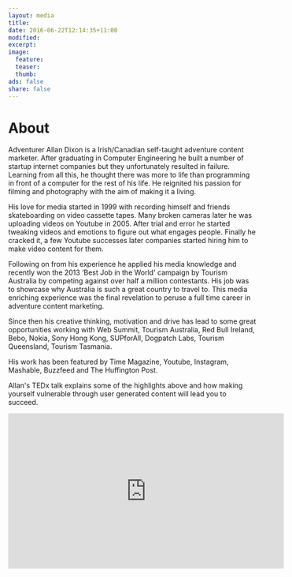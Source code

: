 ```yaml
---
layout: media
title:
date: 2016-06-22T12:14:35+11:00
modified:
excerpt:
image:
  feature:
  teaser:
  thumb:
ads: false
share: false
---
```


# About



Adventurer Allan Dixon is a Irish/Canadian self-taught adventure content marketer. After graduating in Computer Engineering he built a number of startup internet companies but they unfortunately resulted in failure. Learning from all this, he thought there was more to life than programming in front of a computer for the rest of his life. He reignited his passion for filming and photography with the aim of making it a living.

His love for media started in 1999 with recording himself and friends skateboarding on video cassette tapes. Many broken cameras later he was uploading videos on Youtube in 2005. After trial and error he started tweaking videos and emotions to figure out what engages people. Finally he cracked it, a few Youtube successes later companies started hiring him to make video content for them.

Following on from his experience he applied his media knowledge and recently won the 2013 ’Best Job in the World' campaign by Tourism Australia by competing against over half a million contestants. His job was to showcase why Australia is such a great
country to travel to. This media enriching experience was the final revelation to peruse a full time career in adventure content marketing.

Since then his creative thinking, motivation and drive has lead to some great opportunities working with Web Summit, Tourism Australia, Red Bull Ireland, Bebo, Nokia, Sony Hong Kong, SUPforAll, Dogpatch Labs, Tourism Queensland, Tourism Tasmania.

His work has been featured by Time Magazine, Youtube, Instagram, Mashable, Buzzfeed and The Huffington Post.

Allan's TEDx talk explains some of the highlights above and how making yourself vulnerable through user generated content will lead you to succeed.

<iframe width="560" height="315" src="https://www.youtube.com/embed/bBUBtZ6lhhk" frameborder="0" allowfullscreen></iframe>
